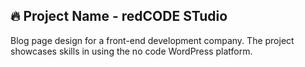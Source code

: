 ## 🔥 Project Name - redCODE STudio
Blog page design for a front-end development company. The project showcases skills in using the no code WordPress platform.
